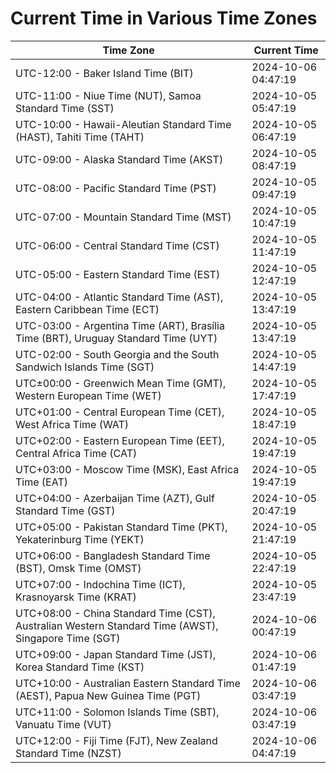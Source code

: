 # Current Time in Various Time Zones

| Time Zone | Current Time |
|-----------|--------------|
| UTC-12:00 - Baker Island Time (BIT) | 2024-10-06 04:47:19 |
| UTC-11:00 - Niue Time (NUT), Samoa Standard Time (SST) | 2024-10-05 05:47:19 |
| UTC-10:00 - Hawaii-Aleutian Standard Time (HAST), Tahiti Time (TAHT) | 2024-10-05 06:47:19 |
| UTC-09:00 - Alaska Standard Time (AKST) | 2024-10-05 08:47:19 |
| UTC-08:00 - Pacific Standard Time (PST) | 2024-10-05 09:47:19 |
| UTC-07:00 - Mountain Standard Time (MST) | 2024-10-05 10:47:19 |
| UTC-06:00 - Central Standard Time (CST) | 2024-10-05 11:47:19 |
| UTC-05:00 - Eastern Standard Time (EST) | 2024-10-05 12:47:19 |
| UTC-04:00 - Atlantic Standard Time (AST), Eastern Caribbean Time (ECT) | 2024-10-05 13:47:19 |
| UTC-03:00 - Argentina Time (ART), Brasília Time (BRT), Uruguay Standard Time (UYT) | 2024-10-05 13:47:19 |
| UTC-02:00 - South Georgia and the South Sandwich Islands Time (SGT) | 2024-10-05 14:47:19 |
| UTC±00:00 - Greenwich Mean Time (GMT), Western European Time (WET) | 2024-10-05 17:47:19 |
| UTC+01:00 - Central European Time (CET), West Africa Time (WAT) | 2024-10-05 18:47:19 |
| UTC+02:00 - Eastern European Time (EET), Central Africa Time (CAT) | 2024-10-05 19:47:19 |
| UTC+03:00 - Moscow Time (MSK), East Africa Time (EAT) | 2024-10-05 19:47:19 |
| UTC+04:00 - Azerbaijan Time (AZT), Gulf Standard Time (GST) | 2024-10-05 20:47:19 |
| UTC+05:00 - Pakistan Standard Time (PKT), Yekaterinburg Time (YEKT) | 2024-10-05 21:47:19 |
| UTC+06:00 - Bangladesh Standard Time (BST), Omsk Time (OMST) | 2024-10-05 22:47:19 |
| UTC+07:00 - Indochina Time (ICT), Krasnoyarsk Time (KRAT) | 2024-10-05 23:47:19 |
| UTC+08:00 - China Standard Time (CST), Australian Western Standard Time (AWST), Singapore Time (SGT) | 2024-10-06 00:47:19 |
| UTC+09:00 - Japan Standard Time (JST), Korea Standard Time (KST) | 2024-10-06 01:47:19 |
| UTC+10:00 - Australian Eastern Standard Time (AEST), Papua New Guinea Time (PGT) | 2024-10-06 03:47:19 |
| UTC+11:00 - Solomon Islands Time (SBT), Vanuatu Time (VUT) | 2024-10-06 03:47:19 |
| UTC+12:00 - Fiji Time (FJT), New Zealand Standard Time (NZST) | 2024-10-06 04:47:19 |
